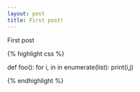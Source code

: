 ```yaml
---
layout: post
title: First post!
---
```


First post

{% highlight css %}

def foo():
  for i, in in enumerate(list):
    print(i,j)

{% endhighlight %}
